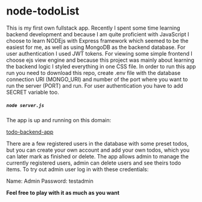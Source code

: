 # node-todoList
This is my first own fullstack app. Recently I spent some time learning backend development and because I am quite proficient with JavaScript I choose to learn NODEjs with Express framework which seemed to be the easiest for me, as well as using MongoDB as the backend database. For user authentication I used JWT tokens. For viewing some simple frontend I choose ejs view engine and because this project was mainly about learning the backend logic I styled everything in one CSS file.
In order to run this app run you need to download this repo, create .env file with the database connection URI (MONGO_URI) and number of the port where you want to run the server (PORT) and run. For user authentication you have to add SECRET variable too. 
##### `node server.js`

The app is up and running on this domain:

[todo-backend-app](https://todo-backend-app.cyclic.cloud)

There are a few registered users in the database with some preset todos, but you can create your own account and add your own todos, which you can later mark as finished or delete. The app allows admin to manage the currently registered users, admin can delete users and see theirs todo items. To try out admin user log in with these credentials:

Name: Admin
Password: testadmin

**Feel free to play with it as much as you want**
